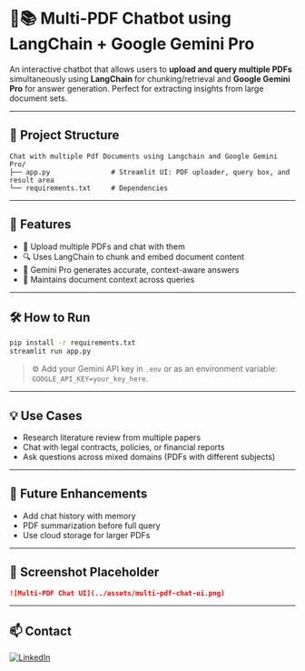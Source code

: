 # 📄📚 Multi-PDF Chatbot using LangChain + Google Gemini Pro

An interactive chatbot that allows users to **upload and query multiple PDFs** simultaneously using **LangChain** for chunking/retrieval and **Google Gemini Pro** for answer generation. Perfect for extracting insights from large document sets.

---

## 📂 Project Structure

```
Chat with multiple Pdf Documents using Langchain and Google Gemini Pro/
├── app.py               # Streamlit UI: PDF uploader, query box, and result area
└── requirements.txt     # Dependencies
```

---

## 🚀 Features

- 📑 Upload multiple PDFs and chat with them
- 🔍 Uses LangChain to chunk and embed document content
- 💬 Gemini Pro generates accurate, context-aware answers
- 🧠 Maintains document context across queries

---

## 🛠️ How to Run

```bash
pip install -r requirements.txt
streamlit run app.py
```

> ⚙️ Add your Gemini API key in `.env` or as an environment variable: `GOOGLE_API_KEY=your_key_here`.

---

## 💡 Use Cases

- Research literature review from multiple papers
- Chat with legal contracts, policies, or financial reports
- Ask questions across mixed domains (PDFs with different subjects)

---

## 🔭 Future Enhancements

- Add chat history with memory
- PDF summarization before full query
- Use cloud storage for larger PDFs

---

## 📸 Screenshot Placeholder

```md
![Multi-PDF Chat UI](../assets/multi-pdf-chat-ui.png)
```

---

## 📫 Contact

[![LinkedIn](https://img.shields.io/badge/LinkedIn-Aparna-blue?style=flat&logo=linkedin)](https://www.linkedin.com/in/aparna-k-628005167/)
